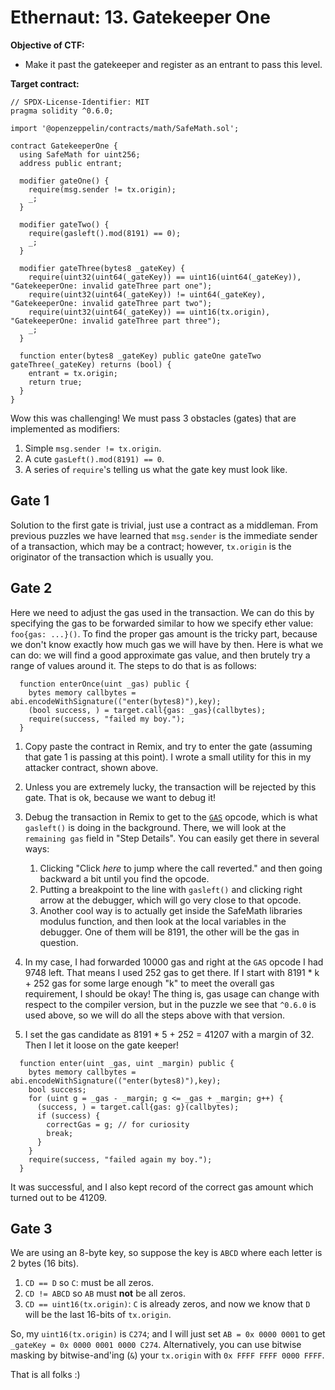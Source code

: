 # Ethernaut: 13. Gatekeeper One

**Objective of CTF:**

- Make it past the gatekeeper and register as an entrant to pass this level.

**Target contract:**

```solidity
// SPDX-License-Identifier: MIT
pragma solidity ^0.6.0;

import '@openzeppelin/contracts/math/SafeMath.sol';

contract GatekeeperOne {
  using SafeMath for uint256;
  address public entrant;

  modifier gateOne() {
    require(msg.sender != tx.origin);
    _;
  }

  modifier gateTwo() {
    require(gasleft().mod(8191) == 0);
    _;
  }

  modifier gateThree(bytes8 _gateKey) {
    require(uint32(uint64(_gateKey)) == uint16(uint64(_gateKey)), "GatekeeperOne: invalid gateThree part one");
    require(uint32(uint64(_gateKey)) != uint64(_gateKey), "GatekeeperOne: invalid gateThree part two");
    require(uint32(uint64(_gateKey)) == uint16(tx.origin), "GatekeeperOne: invalid gateThree part three");
    _;
  }

  function enter(bytes8 _gateKey) public gateOne gateTwo gateThree(_gateKey) returns (bool) {
    entrant = tx.origin;
    return true;
  }
}
```

Wow this was challenging! We must pass 3 obstacles (gates) that are implemented as modifiers:

1. Simple `msg.sender != tx.origin`.
2. A cute `gasLeft().mod(8191) == 0`.
3. A series of `require`'s telling us what the gate key must look like.

## Gate 1

Solution to the first gate is trivial, just use a contract as a middleman. From previous puzzles we have learned that `msg.sender` is the immediate sender of a transaction, which may be a contract; however, `tx.origin` is the originator of the transaction which is usually you.

## Gate 2

Here we need to adjust the gas used in the transaction. We can do this by specifying the gas to be forwarded similar to how we specify ether value: `foo{gas: ...}()`. To find the proper gas amount is the tricky part, because we don't know exactly how much gas we will have by then. Here is what we can do: we will find a good approximate gas value, and then brutely try a range of values around it. The steps to do that is as follows:

```solidity
  function enterOnce(uint _gas) public {
    bytes memory callbytes = abi.encodeWithSignature(("enter(bytes8)"),key);
    (bool success, ) = target.call{gas: _gas}(callbytes);
    require(success, "failed my boy.");
  }
```

1. Copy paste the contract in Remix, and try to enter the gate (assuming that gate 1 is passing at this point). I wrote a small utility for this in my attacker contract, shown above.

2. Unless you are extremely lucky, the transaction will be rejected by this gate. That is ok, because we want to debug it!

3. Debug the transaction in Remix to get to the [`GAS`](https://github.com/crytic/evm-opcodes) opcode, which is what `gasleft()` is doing in the background. There, we will look at the `remaining gas` field in "Step Details". You can easily get there in several ways:

   1. Clicking "Click _here_ to jump where the call reverted." and then going backward a bit until you find the opcode.
   2. Putting a breakpoint to the line with `gasleft()` and clicking right arrow at the debugger, which will go very close to that opcode.
   3. Another cool way is to actually get inside the SafeMath libraries modulus function, and then look at the local variables in the debugger. One of them will be 8191, the other will be the gas in question.

4. In my case, I had forwarded 10000 gas and right at the `GAS` opcode I had 9748 left. That means I used 252 gas to get there. If I start with 8191 \* k + 252 gas for some large enough "k" to meet the overall gas requirement, I should be okay! The thing is, gas usage can change with respect to the compiler version, but in the puzzle we see that `^0.6.0` is used above, so we will do all the steps above with that version.

5. I set the gas candidate as 8191 \* 5 + 252 = 41207 with a margin of 32. Then I let it loose on the gate keeper!

```solidity
  function enter(uint _gas, uint _margin) public {
    bytes memory callbytes = abi.encodeWithSignature(("enter(bytes8)"),key);
    bool success;
    for (uint g = _gas - _margin; g <= _gas + _margin; g++) {
      (success, ) = target.call{gas: g}(callbytes);
      if (success) {
        correctGas = g; // for curiosity
        break;
      }
    }
    require(success, "failed again my boy.");
  }
```

It was successful, and I also kept record of the correct gas amount which turned out to be 41209.

## Gate 3

We are using an 8-byte key, so suppose the key is `ABCD` where each letter is 2 bytes (16 bits).

1. `CD == D` so `C`: must be all zeros.
2. `CD != ABCD` so `AB` must **not** be all zeros.
3. `CD == uint16(tx.origin)`: `C` is already zeros, and now we know that `D` will be the last 16-bits of `tx.origin`.

So, my `uint16(tx.origin)` is `C274`; and I will just set `AB = 0x 0000 0001` to get `_gateKey = 0x 0000 0001 0000 C274`. Alternatively, you can use bitwise masking by bitwise-and'ing (`&`) your `tx.origin` with `0x FFFF FFFF 0000 FFFF`.

That is all folks :)
